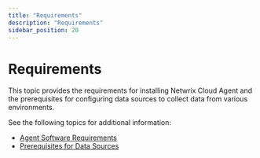 ```yaml
---
title: "Requirements"
description: "Requirements"
sidebar_position: 20
---
```


# Requirements

This topic provides the requirements for installing Netwrix Cloud Agent and the prerequisites for
configuring data sources to collect data from various environments.

See the following topics for additional information:
- [Agent Software Requirements](/docs/1secure/requirements/CloudAgentRequirements.md)
- [Prerequisites for Data Sources](/docs/1secure/requirements/prerequisitesfordatasources.md)
